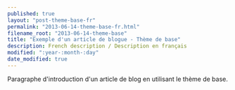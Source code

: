 ```yaml
---
published: true
layout: "post-theme-base-fr"
permalink: "2013-06-14-theme-base-fr.html"
filename_root: "2013-06-14-theme-base"
title: "Exemple d'un article de blogue - Thème de base"
description: French description / Description en français
modified: ":year-:month-:day"
date_modified: true
---
```


Paragraphe d'introduction d'un article de blog en utilisant le thème de base.
